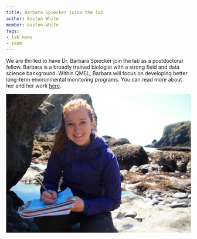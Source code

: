 ```yaml
---
title: Barbara Spiecker joins the lab
author: Easton White
member: easton-white 
tags:
- lab news
- team
---
```



We are thrilled to have Dr. Barbara Spiecker join the lab as a postdoctoral fellow. Barbara is a broadly trained biologist with a strong field and data science background. Within QMEL, Barbara will focus on developing better long-term environmental monitoring programs. You can read more about her and her work [here](https://quantmarineecolab.github.io/members/barbara-spiecker.html). 

![Barbara Spiecker headshot](/images/headshots/barbara-spiecker.jpg "Barbara Spiecker headshot")

